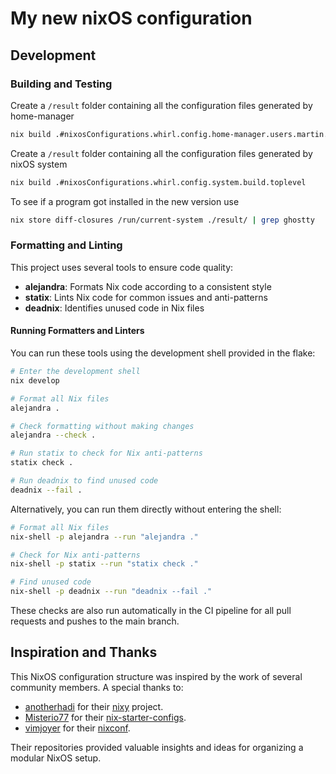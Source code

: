# My new nixOS configuration

## Development

### Building and Testing

Create a `/result` folder containing all the configuration files generated by home-manager

```bash
nix build .#nixosConfigurations.whirl.config.home-manager.users.martin.home.activationPackage
```

Create a `/result` folder containing all the configuration files generated by nixOS system

```bash
nix build .#nixosConfigurations.whirl.config.system.build.toplevel
```

To see if a program got installed in the new version use

```bash
nix store diff-closures /run/current-system ./result/ | grep ghostty
```

### Formatting and Linting

This project uses several tools to ensure code quality:

- **alejandra**: Formats Nix code according to a consistent style
- **statix**: Lints Nix code for common issues and anti-patterns
- **deadnix**: Identifies unused code in Nix files

#### Running Formatters and Linters

You can run these tools using the development shell provided in the flake:

```bash
# Enter the development shell
nix develop

# Format all Nix files
alejandra .

# Check formatting without making changes
alejandra --check .

# Run statix to check for Nix anti-patterns
statix check .

# Run deadnix to find unused code
deadnix --fail .
```

Alternatively, you can run them directly without entering the shell:

```bash
# Format all Nix files
nix-shell -p alejandra --run "alejandra ."

# Check for Nix anti-patterns
nix-shell -p statix --run "statix check ."

# Find unused code
nix-shell -p deadnix --run "deadnix --fail ."
```

These checks are also run automatically in the CI pipeline for all pull requests and pushes to the main branch.

## Inspiration and Thanks

This NixOS configuration structure was inspired by the work of several community members. A special thanks to:

- [anotherhadi](https://github.com/anotherhadi) for their [nixy](https://github.com/anotherhadi/nixy) project.
- [Misterio77](https://github.com/Misterio77) for their [nix-starter-configs](https://github.com/Misterio77/nix-starter-configs).
- [vimjoyer](https://github.com/vimjoyer) for their [nixconf](https://github.com/vimjoyer/nixconf).

Their repositories provided valuable insights and ideas for organizing a modular NixOS setup.
